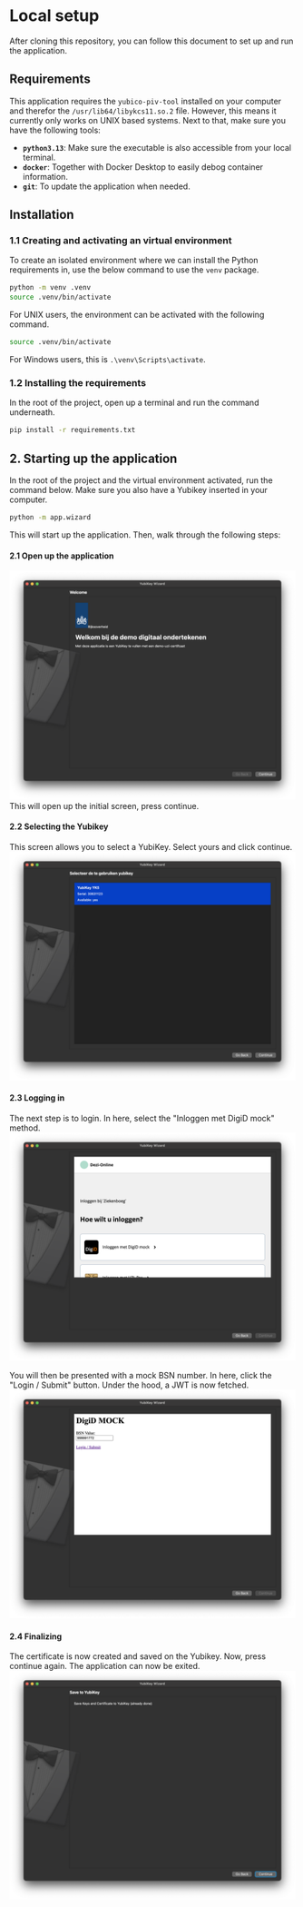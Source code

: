 # Local setup
After cloning this repository, you can follow this document to set up and run the application. 

## Requirements
This application requires the `yubico-piv-tool` installed on your computer and therefor the `/usr/lib64/libykcs11.so.2` file. However, this means it currently only works on UNIX based systems. Next to that, make sure you have the following tools:
- **`python3.13`**: Make sure the executable is also accessible from your local terminal. 
- **`docker`**: Together with Docker Desktop to easily debog container information.
- **`git`**: To update the application when needed.

## Installation
### 1.1 Creating and activating an virtual environment
To create an isolated environment where we can install the Python requirements in, use the below command to use the `venv` package.

```bash
python -m venv .venv
source .venv/bin/activate
```

For UNIX users, the environment can be activated with the following command.
```bash
source .venv/bin/activate
```

For Windows users, this is `.\venv\Scripts\activate`.

### 1.2 Installing the requirements
In the root of the project, open up a terminal and run the command underneath.

```bash
pip install -r requirements.txt
```



## 2. Starting up the application
In the root of the project and the virtual environment activated, run the command below. Make sure you also have a Yubikey inserted in your computer.

```bash
python -m app.wizard
```

This will start up the application. Then, walk through the following steps:

#### 2.1 Open up the application
![alt text](image.png)
This will open up the initial screen, press continue. 

#### 2.2 Selecting the Yubikey
This screen allows you to select a YubiKey. Select yours and click continue.
![alt text](image-1.png)

#### 2.3 Logging in
The next step is to login. In here, select the "Inloggen met DigiD mock" method. 
![alt text](image-4.png) 

You will then be presented with a mock BSN number. In here, click the "Login / Submit" button. Under the hood, a JWT is now fetched.
![alt text](image-5.png)

#### 2.4 Finalizing
The certificate is now created and saved on the Yubikey. Now, press continue again. The application can now be exited. 
![alt text](image-6.png)
